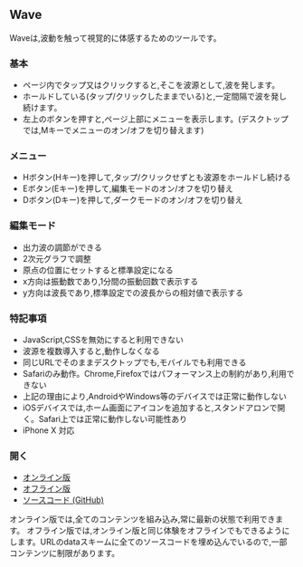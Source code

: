 ## Wave

Waveは,波動を触って視覚的に体感するためのツールです。

### 基本
- ページ内でタップ又はクリックすると,そこを波源として,波を発します。
- ホールドしている(タップ/クリックしたままでいる)と,一定間隔で波を発し続けます。
- 左上のボタンを押すと,ページ上部にメニューを表示します。(デスクトップでは,Mキーでメニューのオン/オフを切り替えます)

### メニュー
- Hボタン(Hキー)を押して,タップ/クリックせずとも波源をホールドし続ける
- Eボタン(Eキー)を押して,編集モードのオン/オフを切り替え
- Dボタン(Dキー)を押して,ダークモードのオン/オフを切り替え

### 編集モード
- 出力波の調節ができる
- 2次元グラフで調整
- 原点の位置にセットすると標準設定になる
- x方向は振動数であり,1分間の振動回数で表示する
- y方向は波長であり,標準設定での波長からの相対値で表示する

### 特記事項
- JavaScript,CSSを無効にすると利用できない
- 波源を複数導入すると,動作しなくなる
- 同じURLでそのままデスクトップでも,モバイルでも利用できる
- Safariのみ動作。Chrome,Firefoxではパフォーマンス上の制約があり,利用できない
- 上記の理由により,AndroidやWindows等のデバイスでは正常に動作しない
- iOSデバイスでは,ホーム画面にアイコンを追加すると,スタンドアロンで開く。Safari上では正常に動作しない可能性あり
- iPhone X 対応

### 開く
- [オンライン版](https://akimikimikimikimikimikimika.github.io/Wave/Wave.html "Waveオンライン版")
- [オフライン版](https://akimikimikimikimikimikimika.github.io/Wave/offline.html "Waveオフライン版")
- [ソースコード (GitHub)](https://github.com/akimikimikimikimikimikimika/Wave "ソースコード")

オンライン版では,全てのコンテンツを組み込み,常に最新の状態で利用できます。
オフライン版では,オンライン版と同じ体験をオフラインでもできるようにします。URLのdataスキームに全てのソースコードを埋め込んでいるので,一部コンテンツに制限があります。
